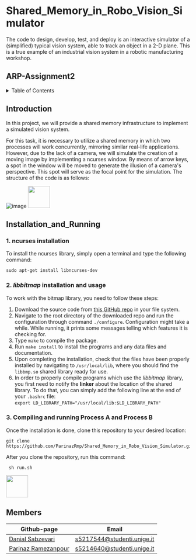 # Shared_Memory_in_Robo_Vision_Simulator
The code to design, develop, test, and deploy is an interactive simulator of a (simplified) typical vision system, able to track an object in a 2-D plane. This is a true example of an industrial vision system in a robotic manufacturing workshop.

## ARP-Assignment2

<!-- TABLE OF CONTENTS -->
<details>
  <summary>Table of Contents</summary>
  <ol>
    <li><a href="#Introduction">Introduction</a></li>
    <li><a href="#Installation_and_Running">Installation_and_Running</a></li>
    <li><a href="#Fauctionality">Fauctionality</a></li>
    <li><a href="#How_it_works">How_it_works</a></li>
    <li><a href="#PseudoCode">PseudoCode</a></li>
    <li><a href="#Simulation_and_Results">Simulation_and_Results</a></li>
    <li><a href="#Members">Members</a></li>
  </ol>
</details>

## Introduction
In this project, we will provide a shared memory infrastructure to implement a simulated vision system.

For this task, it is necessary to utilize a shared memory in which two processes will work concurrently, mirroring similar real-life applications. However, due to the lack of a camera, we will simulate the creation of a moving image by implementing a ncurses window. By means of arrow keys, a spot in the window will be moved to generate the illusion of a camera's perspective. 
This spot will serve as the focal point for the simulation.
The structure of the code is as follows:

![image](https://github.com/ParinazRmp/Shared_Memory_in_Robo_Vision_Simulator/assets/94115975/160aba64-20ef-4fb9-a6e2-7fd21eb8ba74)
<img src="https://user-images.githubusercontent.com/80394968/225428258-e8b9859d-d05b-42ed-b783-29340073b10f.png" width="60" />
## Installation_and_Running
### 1. ncurses installation
To install the ncurses library, simply open a terminal and type the following command:
```console
sudo apt-get install libncurses-dev
```
### 2. *libbitmap* installation and usage
To work with the bitmap library, you need to follow these steps:
1. Download the source code from [this GitHub repo](https://github.com/draekko/libbitmap.git) in your file system.
2. Navigate to the root directory of the downloaded repo and run the configuration through command ```./configure```. Configuration might take a while.  While running, it prints some messages telling which features it is checking for.
3. Type ```make``` to compile the package.
4. Run ```make install``` to install the programs and any data files and documentation.
5. Upon completing the installation, check that the files have been properly installed by navigating to ```/usr/local/lib```, where you should find the ```libbmp.so``` shared library ready for use.
6. In order to properly compile programs which use the *libbitmap* library, you first need to notify the **linker** about the location of the shared library. To do that, you can simply add the following line at the end of your ```.bashrc``` file:      
```export LD_LIBRARY_PATH="/usr/local/lib:$LD_LIBRARY_PATH"```

### 3. Compiling and running Process A and Process B
Once the installation is done, clone this repository to your desired location:
<pre><code>git clone https://github.com/ParinazRmp/Shared_Memory_in_Robo_Vision_Simulator.git </code></pre>
After you clone the repository, run this command:
<pre><code> sh run.sh </code></pre>




<img src="https://user-images.githubusercontent.com/80394968/225428503-ce0991e7-10c8-45f5-bb52-ab4de821c27d.png" width="60" /> 

## Members
| Github-page | Email |
|------------------|------------------|
| [Danial Sabzevari](https://github.com/dssdanial)  | s5217544@studenti.unige.it |
| [Parinaz Ramezanpour](https://github.com/ParinazRmp)  | s5214640@studenti.unige.it |
